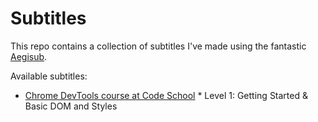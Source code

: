Subtitles
=========

This repo contains a collection of subtitles I've made using the fantastic [Aegisub](http://www.aegisub.org/).

Available subtitles:

* [Chrome DevTools course at Code School](http://discover-devtools.codeschool.com/)
      * Level 1: Getting Started & Basic DOM and Styles


